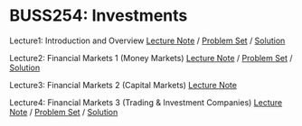 # BUSS254: Investments


Lecture1: Introduction and Overview
[Lecture Note](https://raw.githack.com/chung-jiwoong/BUSS254-Slides/refs/heads/main/chapter_intro/chapter_intro.html) / 
[Problem Set](https://raw.githack.com/chung-jiwoong/BUSS254-Slides/refs/heads/main/problem_intro/problem_intro.html) / 
[Solution](https://raw.githack.com/chung-jiwoong/BUSS254-Slides/refs/heads/main/solution_intro/solution_intro.html)

    
Lecture2: Financial Markets 1 (Money Markets) 
[Lecture Note](https://raw.githack.com/chung-jiwoong/BUSS254-Slides/refs/heads/main/chapter_market1/chapter_market1.html) / 
[Problem Set](https://raw.githack.com/chung-jiwoong/BUSS254-Slides/refs/heads/main/problem_market1/problem_market1.html) / 
[Solution](https://raw.githack.com/chung-jiwoong/BUSS254-Slides/refs/heads/main/solution_market1/solution_market1.html)


Lecture3: Financial Markets 2 (Capital Markets) 
[Lecture Note](https://raw.githack.com/chung-jiwoong/BUSS254-Slides/refs/heads/main/chapter_market2/chapter_market2.html) 


Lecture4: Financial Markets 3 (Trading & Investment Companies)
[Lecture Note](https://raw.githack.com/chung-jiwoong/BUSS254-Slides/refs/heads/main/chapter_market3/chapter_market3.html) / 
[Problem Set](https://raw.githack.com/chung-jiwoong/BUSS254-Slides/refs/heads/main/problem_market3/problem_market3.html) / 
[Solution](https://raw.githack.com/chung-jiwoong/BUSS254-Slides/refs/heads/main/solution_market3/solution_market3.html)

    


